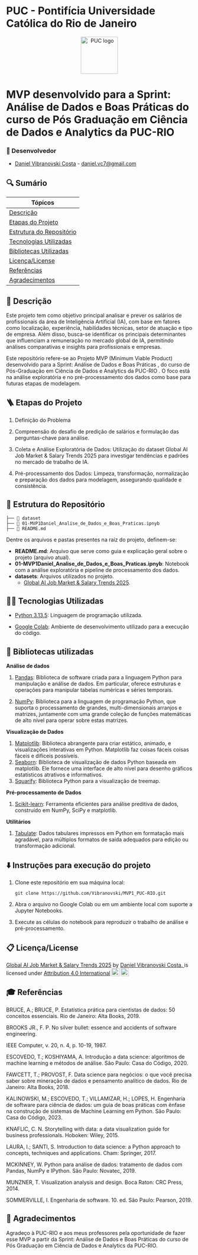 # PUC - Pontifícia Universidade Católica do Rio de Janeiro

<p align="center">
  <img src="https://images.squarespace-cdn.com/content/v1/59a8480fccc5c52fff14d38a/1529026153457-7W1EX1C6VUVUNIQN0CE1/image-asset.png" alt="PUC logo" border="0" width="100px">
</p>

# MVP desenvolvido para a Sprint: Análise de Dados e Boas Práticas do curso de Pós Graduação em Ciência de Dados e Analytics da PUC-RIO

### 🚀 Desenvolvedor
- <a href="https://www.linkedin.com/in/daniel-vcosta/">Daniel Vibranovski Costa</a> - daniel.vc7@gmail.com

## 🔍 Sumário

| Tópicos|
|---|
| [Descrição](#-descrição)|
| [Etapas do Projeto](#-etapas-do-projeto)|
| [Estrutura do Repositório](#-estrutura-do-repositório)|
| [Tecnologias Utilizadas](#-tecnologias-utilizadas)|
| [Bibliotecas Utilizadas](#-bibliotecas-utilizadas)|
| [Licença/License](#-licençalicense)|
| [Referências](#-referências)|
| [Agradecimentos](#-agradecimentos)|


## 📜 Descrição

Este projeto tem como objetivo principal analisar e prever os salários de profissionais da área de Inteligência Artificial (IA), com base em fatores como localização, experiência, habilidades técnicas, setor de atuação e tipo de empresa. Além disso, busca-se identificar os principais determinantes que influenciam a remuneração no mercado global de IA, permitindo análises comparativas e insights para profissionais e empresas.

Este repositório refere-se ao Projeto MVP (Minimum Viable Product) desenvolvido para a Sprint: Análise de Dados e Boas Práticas , do curso de Pós-Graduação em Ciência de Dados e Analytics da PUC-RIO . O foco está na análise exploratória e no pré-processamento dos dados como base para futuras etapas de modelagem.


## 🪜 Etapas do Projeto

1) Definição do Problema

2) Compreensão do desafio de predição de salários e formulação das perguntas-chave para análise.

3) Coleta e Análise Exploratória de Dados: Utilização do dataset Global AI Job Market & Salary Trends 2025 para investigar tendências e padrões no mercado de trabalho de IA.

4) Pré-processamento dos Dados: Limpeza, transformação, normalização e preparação dos dados para modelagem, assegurando qualidade e consistência.

## 📁 Estrutura do Repositório

```
├── 📁 dataset
├── 📝 01-MVP1Daniel_Analise_de_Dados_e_Boas_Praticas.ipnyb
├── 📝 README.md

```

Dentre os arquivos e pastas presentes na raiz do projeto, definem-se:

- <b>README.md</b>: Arquivo que serve como guia e explicação geral sobre o projeto (arquivo atual).
- <b>01-MVP1Daniel_Analise_de_Dados_e_Boas_Praticas.ipnyb</b>: Notebook com a análise exploratória e pipeline de processamento dos dados.
- <b>datasets</b>: Arquivos utilizados no projeto.
  - [Global AI Job Market & Salary Trends 2025](https://www.kaggle.com/datasets/bismasajjad/global-ai-job-market-and-salary-trends-2025).


## 👨‍💻 Tecnologias Utilizadas

- [Python 3.13.5](https://www.python.org/downloads/release/python-3135/): Linguagem de programação utilizada.

- [Google Colab](https://colab.research.google.com/): Ambiente de desenvolvimento utilizado para a execução do código.


## 📄 Bibliotecas utilizadas

**Análise de dados**
1. [Pandas](https://pandas.pydata.org/): Biblioteca de software criada para a linguagem Python para manipulação e análise de dados. Em particular, oferece estruturas e operações para manipular tabelas numéricas e séries temporais.

2. [NumPy](https://numpy.org/): Biblioteca para a linguagem de programação Python, que suporta o processamento de grandes, multi-dimensionais arranjos e matrizes, juntamente com uma grande coleção de funções matemáticas de alto nível para operar sobre estas matrizes.

**Visualização de Dados**
1. [Matplotlib](https://matplotlib.org/): Biblioteca abrangente para criar estático, animado, e visualizações interativas em Python. Matplotlib faz coisas fáceis coisas fáceis e difíceis possíveis. 
2. [Seaborn](https://seaborn.pydata.org/): Biblioteca de visualização de dados Python baseada em matplotlib. Ele fornece uma interface de alto nível para desenho gráficos estatísticos atrativos e informativos. 
3. [Squarify](https://pypi.org/project/squarify/): Biblioteca Python para a visualização de treemap.

**Pré-processamento de Dados**
1. [Scikit-learn](https://scikit-learn.org/stable/): Ferramenta eficientes para análise preditiva de dados, construído em NumPy, SciPy e matplotlib.

**Utilitários** 
1. [Tabulate](https://pypi.org/project/tabulate/): Dados tabulares impressos em Python em formatação mais agradável, para múltiplos formatos de saída adequados para edição ou transformação adicional.


## ⬇️ Instruções para execução do projeto

1. Clone este repositório em sua máquina local:

    ```git clone https://github.com/Vibranovski/MVP1_PUC-RIO.git```

2. Abra o arquivo no Google Colab ou em um ambiente local com suporte a Jupyter Notebooks.

3. Execute as células do notebook para reproduzir o trabalho de análise e pré-processamento.


## 📋 Licença/License

<p xmlns:cc="http://creativecommons.org/ns#" xmlns:dct="http://purl.org/dc/terms/"><a property="dct:title" rel="cc:attributionURL" href="#">Global AI Job Market & Salary Trends 2025</a> by <a rel="cc:attributionURL dct:creator" property="cc:attributionName" href="#">Daniel Vibranovski Costa.
</a> is 
licensed under <a href="http://creativecommons.org/licenses/by/4.0/?ref=chooser-v1" target="_blank" rel="license noopener noreferrer" style="display:inline-block;">Attribution 4.0 International<img style="height:22px!important;margin-left:3px;vertical-align:text-bottom;" src="https://mirrors.creativecommons.org/presskit/icons/cc.svg?ref=chooser-v1"><img style="height:22px!important;margin-left:3px;vertical-align:text-bottom;" src="https://mirrors.creativecommons.org/presskit/icons/by.svg?ref=chooser-v1"></a></p>

## 🎓 Referências

BRUCE, A.; BRUCE, P. Estatística prática para cientistas de dados: 50 conceitos essenciais. Rio de Janeiro: Alta Books, 2019.

BROOKS JR., F. P. No silver bullet: essence and accidents of software engineering.

IEEE Computer, v. 20, n. 4, p. 10-19, 1987.

ESCOVEDO, T.; KOSHIYAMA, A. Introdução a data science: algoritmos de
machine learning e métodos de análise. São Paulo: Casa do Código, 2020.

FAWCETT, T.; PROVOST, F. Data science para negócios: o que você precisa saber sobre mineração de dados e pensamento analítico de dados. Rio de Janeiro: Alta Books, 2018.

KALINOWSKI, M.; ESCOVEDO, T.; VILLAMIZAR, H.; LOPES, H. Engenharia
de software para ciência de dados: um guia de boas práticas com ênfase na construção de sistemas de Machine Learning em Python. São Paulo: Casa do Código, 2023.

KNAFLIC, C. N. Storytelling with data: a data visualization guide for business professionals. Hoboken: Wiley, 2015.

LAURA, I.; SANTI, S. Introduction to data science: a Python approach to concepts, techniques and applications. Cham: Springer, 2017.

MCKINNEY, W. Python para análise de dados: tratamento de dados com Pandas, NumPy e IPython. São Paulo: Novatec, 2019.

MUNZNER, T. Visualization analysis and design. Boca Raton: CRC Press, 2014.

SOMMERVILLE, I. Engenharia de software. 10. ed. São Paulo: Pearson, 2019.

## 🙏 Agradecimentos

Agradeço à PUC-RIO e aos meus professores pela oportunidade de fazer esse MVP a partir da Sprint: Análise de Dados e Boas Práticas do curso de Pós Graduação em Ciência de Dados e Analytics da PUC-RIO.
